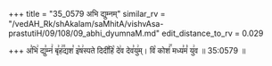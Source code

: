 +++
title = "35_0579 अभि द्युम्नम्"
similar_rv = "/vedAH_Rk/shAkalam/saMhitA/vishvAsa-prastutiH/09/108/09_abhi_dyumnaM.md"
edit_distance_to_rv = 0.029

+++
अ꣣भि꣢ द्यु꣣म्नं꣢ बृ꣣ह꣢꣫द्यश꣣ इ꣡ष꣢स्पते दिदी꣣हि꣡ दे꣢व देव꣣यु꣢म्। वि꣡ कोशं꣢꣯ मध्य꣣मं꣡ यु꣢व ॥ 35:0579 ॥

<div class="js_include " url="/vedAH_Rk/shAkalam/saMhitA/vishvAsa-prastutiH/09/108/09_abhi_dyumnaM.md"  newLevelForH1="2" title="विश्वास-शाकल-प्रस्तुतिः"  > </div>